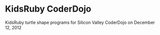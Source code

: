 KidsRuby CoderDojo
==================

KidsRuby turtle shape programs for Silicon Valley CoderDojo on December 12, 2012